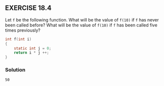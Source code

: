 ## EXERCISE 18.4

Let `f` be the following function. What will be the value of `f(10)` if `f` has never been called before?  What will be the value of `f(10)` if `f` has been called five times previously?
```c
int f(int i)
{
    static int j = 0;
    return i * j ++;
}
```

### Solution
`50`

